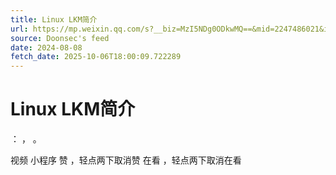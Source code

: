 ```yaml
---
title: Linux LKM简介
url: https://mp.weixin.qq.com/s?__biz=MzI5NDg0ODkwMQ==&mid=2247486021&idx=1&sn=0d474e67e3b67c4edaf716cd4584f911
source: Doonsec's feed
date: 2024-08-08
fetch_date: 2025-10-06T18:00:09.722289
---
```


# Linux LKM简介

：
，
。

视频
小程序
赞
，轻点两下取消赞
在看
，轻点两下取消在看